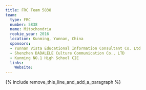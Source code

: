 ```yaml
---
title: FRC Team 5838
team:
  type: FRC
  number: 5838
  name: Mitochondria
  rookie_year: 2016
  location: Kunming, Yunnan, China
  sponsors:
  - Yunnan Vista Educational Information Consultant Co. Ltd
  - Shenzhen DADALELE Culture Communication Co., LTD
  - Kunming NO.1 High School CIE
  links:
    Website:
---
```


{% include remove_this_line_and_add_a_paragraph %}
